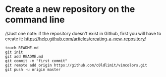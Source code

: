 # Create a new repository on the command line

//Just one note: if the repository doesn't exist in Github, first you will have to create it: https://help.github.com/articles/creating-a-new-repository/  

    touch README.md  
    git init  
    git add README.md  
    git commit -m "first commit"  
    git remote add origin https://github.com/c0ldlimit/vimcolors.git  
    git push -u origin master  